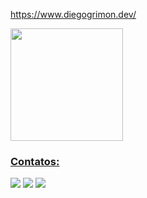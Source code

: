https://www.diegogrimon.dev/

<div align="Left">
  <a href="https://github.com/DiegoGrimon">
  <img height="180em" src="https://github-readme-stats.vercel.app/api?username=diegogrimon&show_icons=true&theme=blueberry&include_all_commits=true&count_private=true"/>
</div>

### Contatos:

<div>
<a href="https://www.youtube.com/diegogrimon" target="_blank"><img src="https://img.shields.io/badge/YouTube-FF0000?style=for-the-badge&logo=youtube&logoColor=white" target="_blank"></a>
<a href="https://instagram.com/diegogrimon" target="_blank"><img src="https://img.shields.io/badge/-Instagram-%23E4405F?style=for-the-badge&logo=instagram&logoColor=white" target="_blank"></a>
<a href="https://www.linkedin.com/in/diegogrimon" target="_blank"><img src="https://img.shields.io/badge/-LinkedIn-%230077B5?style=for-the-badge&logo=linkedin&logoColor=white" target="_blank"></a>   
</div>

